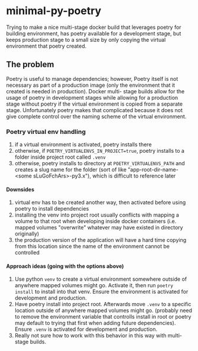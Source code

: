 # minimal-py-poetry

Trying to make a nice multi-stage docker build that leverages poetry for building environment, has poetry available for a development stage, but keeps production stage to a small size by only copying the virtual environment that poetry created.

## The problem

Poetry is useful to manage dependencies; however, Poetry itself is not necessary as part of a production image (only the environment that it created is needed in production).
Docker multi- stage builds allow for the usage of poetry in development stages while allowing for a production stage without poetry if the virtual environment is copied from a separate stage.
Unfortunately poetry makes that complicated because it does not give complete control over the naming scheme of the virtual environment.

### Poetry virtual env handling

1. if a virtual environment is activated, poetry installs there
2. otherwise, if `POETRY_VIRTUALENVS_IN_PROJECT=true`, poetry installs to a folder inside project root called `.venv`
3. otherwise, poetry installs to directory at `POETRY_VIRTUALENVS_PATH` and creates a slug name for the folder (sort of like "app-root-dir-name-\<some sLuGoFchArs\>-py3.x"), which is difficult to reference later

#### Downsides

1. virtual env has to be created another way, then activated before using poetry to install dependencies
2. installing the venv into project root usually conflicts with mapping a volume to that root when developing inside docker containers (i.e. mapped volumes "overwrite" whatever may have existed in directory originally)
3. the production version of the application will have a hard time copying from this location since the name of the environment cannot be controlled

#### Approach ideas (going with the options above)

1. Use python `venv` to create a virtual environment somewhere outside of anywhere mapped volumes might go. Activate it, then run `poetry install` to install into that venv. Ensure the environment is activated for development and production.
2. Have poetry install into project root. Afterwards move `.venv` to a specific location outside of anywhere mapped volumes might go. (probably need to remove the environment variable that controlls install in root or poetry may default to trying that first when adding future dependencies). Ensure `.venv` is activated for development and production.
3. Really not sure how to work with this behavior in this way with multi-stage builds.
